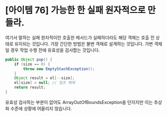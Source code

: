 # [아이템 76] 가능한 한 실패 원자적으로 만들라.

여기서 말하는 실패 원자적이란 호출한 메서드가 실패하더라도 해당 객체는 호출 전 상태로 유지되는 것입니다. 가장 간단한 방법은 불변 객채로 설계하는 것입니다. 가변 객체일 경우 작업 수행 전에 유효성을 검사합는 것입니다.

``` java
public Object pop() {
    if (size == 0) {
        throw new EmptyStachException();
    }
    Object result = el[--size];
    el[size] = null; // 참조 해제
    return result;
}
```
유효성 검사하는 부분이 없어도 ArrayOutOfBoundsException을 던지지만 이는 추상화 수준에 상황에 어울리지 않습니다.